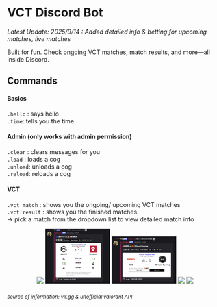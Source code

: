 # VCT Discord Bot

_Latest Update: 2025/9/14 : Added detailed info & betting for upcoming matches, live matches_    

Built for fun. Check ongoing VCT matches, match results, and more—all inside Discord.  

## Commands
#### Basics  
`.hello` : says hello  
`.time`:  tells you the time  

#### Admin (only works with admin permission)  
`.clear` : clears messages for you  
`.load` : loads a cog  
`.unload`: unloads a cog  
`.reload`: reloads a cog  

#### VCT  
`.vct match` : shows you the ongoing/ upcoming VCT matches  
`.vct result` :  shows you the finished matches  
-> pick a match from the dropdown list to view detailed match info

<p align="center">
  <img src="https://github.com/user-attachments/assets/a1d1c040-e2d3-4982-b8bc-239545489cf5" width="30%" />
  <img src="https://github.com/seanwuzzz/discordbot/blob/main/demo_pics/on_going%20match.webp" width="30%" />
  <img src="https://github.com/seanwuzzz/discordbot/blob/main/demo_pics/upcoming%20match.png" width="30%" />
  <img src= "https://github.com/user-attachments/assets/32ed4807-3066-498d-af5d-364d94345f9f", width= 30% />
  <img src="https://github.com/user-attachments/assets/03900422-140d-4bc0-8f37-54182b955881" width= 30%" />
</p>

<sub><i>*source of information: vlr.gg & unofficial valorant API*</i></sub>
